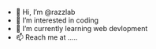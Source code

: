 - 👋 Hi, I’m @razzlab
- 👀 I’m interested in coding
- 🌱 I’m currently learning web devlopment
- 📫 Reach me at .....

<!---
razzlab/razzlab is a ✨ special ✨ repository because its `README.md` (this file) appears on your GitHub profile.
You can click the Preview link to take a look at your changes.
--->
